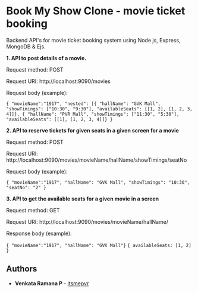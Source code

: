 # Book My Show Clone - movie ticket booking

Backend API's for movie ticket booking system using Node js, Express, MongoDB & Ejs.

**1. API to post details of a movie.**

Request method: POST

Request URI: http://localhost:9090/movies

Request body (example):

```{ "movieName":"1917", "nested": [{ "hallName": "GVK Mall", "showTimings": ["10:30", "9:30"], "availableSeats": [[1, 2], [1, 2, 3, 4]]}, { "hallName": "PVR Mall", "showTimings": ["11:30", "5:30"], "availableSeats": [[1], [1, 2, 3, 4]]} }```


**2. API to reserve tickets for given seats in a given screen for a movie**

Request method: POST

Request URI: http://localhost:9090/movies/movieName/hallName/showTimings/seatNo

Request body (example):

```{ "movieName":"1917", "hallName": "GVK Mall", "showTimings": "10:30", "seatNo": "2" }```


**3. API to get the available seats for a given movie in a screen**

Request method: GET

Request URI: http://localhost:9090/movies/movieName/hallName/

Response body (example):

```{ "movieName":"1917", "hallName": "GVK Mall"}```
```{ availableSeats: [1, 2] }```

## Authors

* **Venkata Ramana P** - [itsmepvr](https://itsmepvr.github.io) 
